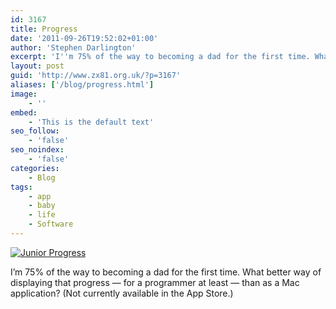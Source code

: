 ```yaml
---
id: 3167
title: Progress
date: '2011-09-26T19:52:02+01:00'
author: 'Stephen Darlington'
excerpt: 'I''m 75% of the way to becoming a dad for the first time. What better way of displaying that progress -- for a programmer at least -- than as a Mac application?'
layout: post
guid: 'http://www.zx81.org.uk/?p=3167'
aliases: ['/blog/progress.html']
image:
    - ''
embed:
    - 'This is the default text'
seo_follow:
    - 'false'
seo_noindex:
    - 'false'
categories:
    - Blog
tags:
    - app
    - baby
    - life
    - Software
---
```


[![Junior Progress](https://i0.wp.com/farm7.static.flickr.com/6155/6180532873_17eacc01b1.jpg?resize=284%2C300)](http://www.flickr.com/photos/stephendarlington/6180532873/ "Junior Progress by stephendarlington, on Flickr")

I’m 75% of the way to becoming a dad for the first time. What better way of displaying that progress — for a programmer at least — than as a Mac application? (Not currently available in the App Store.)
